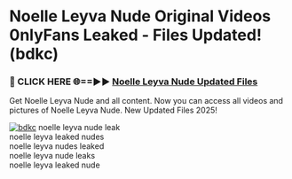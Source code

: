# Noelle Leyva Nude Original Videos 0nlyFans Leaked - Files Updated! (bdkc)

<h3>🔴 CLICK HERE 🌐==►► <a href="https://tinyurl.com/yrmya6cz" rel="nofollow">Noelle Leyva Nude Updated Files</a></h3>

Get Noelle Leyva Nude and all content. Now you can access all videos and pictures of Noelle Leyva Nude. New Updated Files 2025!

[![bdkc](https://i.imgur.com/FMdXYCs.gif)](https://tinyurl.com/yrmya6cz)
noelle leyva nude leak<br>
noelle leyva leaked nudes<br>
noelle leyva nudes leaked<br>
noelle leyva nude leaks<br>
noelle leyva leaked nude
